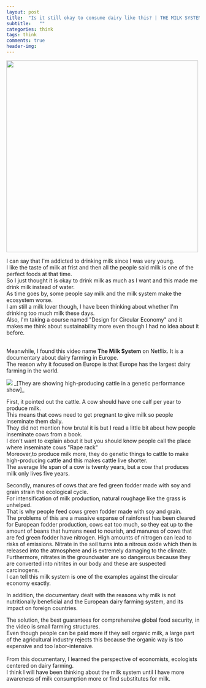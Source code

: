 ```yaml
---
layout: post
title:  "Is it still okay to consume dairy like this? | THE MILK SYSTEM on Netfilx"
subtitle:   ""
categories: think
tags: think
comments: true
header-img: 
---
```



<img src="https://ataraxiady.github.io/assets/img/think/themilksystem1.jpg" height="500"> 

I can say that I'm addicted to drinking milk since I was very young.  
I  like the taste of milk at frist and then all the people said milk is one of the perfect foods at that time.  
So I just thought it is okay to drink milk as much as I want and this made me drink milk instead of water.  
As time goes by, some people say milk and the milk system make the ecosystem worse.  
I am still a milk lover though, I have been thinking about whether I'm drinking too much milk these days.  
Also, I'm taking a course named "Design for Circular Economy" and it makes me think about sustainability more even though I had no idea about it before.  
  
​  
Meanwhile, I found this video name __The Milk System__ on Netflix. It is a documentary about dairy farming in Europe.  
The reason why it focused on Europe is that Europe has the largest dairy farming in the world.  
  
  
<img src="https://ataraxiady.github.io/assets/img/think/themilksystem2.png">
_[They are showing high-producing cattle in a genetic performance show]_ 
  
  
  
First, it pointed out the cattle. A cow should have one calf per year to produce milk.  
This means that cows need to get pregnant to give milk so people inseminate them daily.  
They did not mention how brutal it is but I read a little bit about how people inseminate cows from a book.  
I don't want to explain about it but you should know people call the place where inseminate cows "Rape rack"  
Moreover,to produce milk more, they do genetic things to cattle to make high-producing cattle and this makes cattle live shorter.   
The average life span of a cow is twenty years, but a cow that produces milk only lives five years.  
  
  
Secondly, manures of cows that are fed green fodder made with soy and grain strain the ecological cycle.  
For intensification of milk production, natural roughage like the grass is unhelped.  
That is why people feed cows green fodder made with soy and grain.  
The problems of this are a massive expanse of rainforest has been cleared for European fodder production, cows eat too much, so they eat up to the amount of beans that humans need to nourish, and manures of cows that are fed green fodder have nitrogen. High amounts of nitrogen can lead to risks of emissions. Nitrate in the soil turns into a nitrous oxide which then is released into the atmosphere and is extremely damaging to the climate. Furthermore, nitrates in the groundwater are so dangerous because they are converted into nitrites in our body and these are suspected carcinogens.  
I can tell this milk system is one of the examples against the circular economy exactly.
    
      
In addition, the documentary dealt with the reasons why milk is not nutritionally beneficial and the European dairy farming system, and its impact on foreign countries.  
  
The solution, the best guarantees for comprehensive global food security, in the video is small farming structures.  
Even though people can be paid more if they sell organic milk, a large part of the agricultural industry rejects this because the organic way is too expensive and too labor-intensive.  
​  
From this documentary, I learned the perspective of economists, ecologists centered on dairy farming.  
I think I will have been thinking about the milk system until I have more awareness of milk consumption more or find substitutes for milk.  

  


​